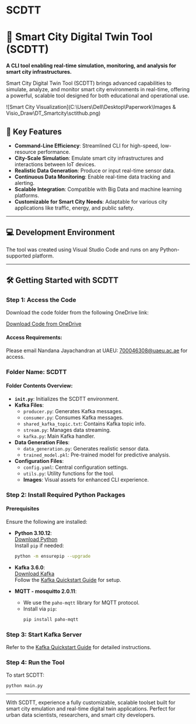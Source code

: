 # SCDTT
# 🚀 **Smart City Digital Twin Tool (SCDTT)**

**A CLI tool enabling real-time simulation, monitoring, and analysis for smart city infrastructures.**

Smart City Digital Twin Tool (SCDTT) brings advanced capabilities to simulate, analyze, and monitor smart city environments in real-time, offering a powerful, scalable tool designed for both educational and operational use.

![Smart City Visualization](C:\Users\Dell\Desktop\Paperwork\Images & Visio_Draw\DT_Smartcity\sctithub.png) 

## 🌟 Key Features

- **Command-Line Efficiency**: Streamlined CLI for high-speed, low-resource performance.
- **City-Scale Simulation**: Emulate smart city infrastructures and interactions between IoT devices.
- **Realistic Data Generation**: Produce or input real-time sensor data.
- **Continuous Data Monitoring**: Enable real-time data tracking and alerting.
- **Scalable Integration**: Compatible with Big Data and machine learning platforms.
- **Customizable for Smart City Needs**: Adaptable for various city applications like traffic, energy, and public safety.

---

## 💻 Development Environment

The tool was created using Visual Studio Code and runs on any Python-supported platform.

---

## 🛠️ Getting Started with SCDTT

### Step 1: Access the Code

Download the code folder from the following OneDrive link:

[Download Code from OneDrive](https://alumniuaeuac-my.sharepoint.com/:f:/r/personal/nandanaj_uaeu_ac_ae/Documents/IoT-Edu-ML-Stream?csf=1&web=1&e=ZowPbV)

#### Access Requirements:  
Please email Nandana Jayachandran at UAEU: [700046308@uaeu.ac.ae](mailto:700046308@uaeu.ac.ae) for access.

### Folder Name: SCDTT

#### Folder Contents Overview:

- **`init.py`**: Initializes the SCDTT environment.
- **Kafka Files**:
  - `producer.py`: Generates Kafka messages.
  - `consumer.py`: Consumes Kafka messages.
  - `shared_kafka_topic.txt`: Contains Kafka topic info.
  - `stream.py`: Manages data streaming.
  - `kafka.py`: Main Kafka handler.
- **Data Generation Files**:
  - `data_generation.py`: Generates realistic sensor data.
  - `trained_model.pkl`: Pre-trained model for predictive analysis.
- **Configuration Files**:
  - `config.yaml`: Central configuration settings.
  - `utils.py`: Utility functions for the tool.
  - **Images**: Visual assets for enhanced CLI experience.

### Step 2: Install Required Python Packages

#### Prerequisites

Ensure the following are installed:

- **Python 3.10.12**:  
  [Download Python](https://www.python.org/downloads/)  
  Install `pip` if needed:
  ```bash
  python -m ensurepip --upgrade
  ```

- **Kafka 3.6.0**:  
  [Download Kafka](https://kafka.apache.org/downloads)  
  Follow the [Kafka Quickstart Guide](https://kafka.apache.org/quickstart) for setup.

- **MQTT - mosquitto 2.0.11**:  
  - We use the `paho-mqtt` library for MQTT protocol.
  - Install via `pip`:
    ```bash
    pip install paho-mqtt
    ```

### Step 3: Start Kafka Server

Refer to the [Kafka Quickstart Guide](https://kafka.apache.org/quickstart) for detailed instructions.

### Step 4: Run the Tool

To start SCDTT:
```bash
python main.py
```

---

With SCDTT, experience a fully customizable, scalable toolset built for smart city emulation and real-time digital twin applications. Perfect for urban data scientists, researchers, and smart city developers.
